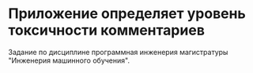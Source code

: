 # Приложение определяет уровень токсичности комментариев
Задание по дисциплине программная инженерия магистратуры "Инженерия машинного обучения".
